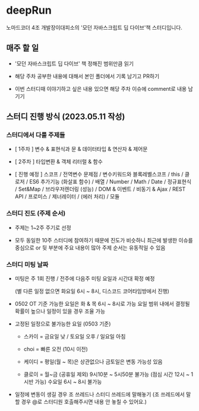 # deepRun

노마드코더 4조 개발장이대피소의 '모던 자바스크립트 딥 다이브'책 스터디입니다.

## 매주 할 일

* '모던 자바스크립트 딥 다이브' 책 정해진 범위만큼 읽기

* 해당 주차 공부한 내용에 대해서 본인 폴더에서 기록 남기고 PR하기

* 이번 스터디때 이야기하고 싶은 내용 있으면 해당 주차 이슈에 comment로 내용 남기기

## 스터디 진행 방식 (2023.05.11 작성)

### 스터디에서 다룰 주제들

* [ 1주차 ] 변수 & 표현식과 문 & 데이터타입 & 연산자 & 제어문

* [ 2주차 ] 타입변환 & 객체 리터럴 & 함수

* [ 진행 예정 ] 스코프 / 전역변수 문제점 / 변수키워드와 블록레벨스코프 / this / 클로저 / ES6 추가기능 (화살표 함수) / 배열 / Number / Math / Date / 정규표현식 / Set&Map / 브라우저렌더링 (성능) / DOM & 이벤트 / 비동기 & Ajax / REST API / 프로미스 / 제너레이터 / (에러 처리) / 모듈

### 스터디 진도 (주제 순서)

* 주제는 1~2주 주기로 선정

* 모두 동일한 10주 스터디에 참여하기 때문에 진도가 비슷하니 최근에 발생한 이슈를 중심으로 or 뒷 부분에 주요 내용이 많아 주제 순서는 유동적일 수 있음

### 스터디 미팅 날짜

* 미팅은 주 1회 진행 / 전주에 다음주 미팅 요일과 시간대 확정 예정

    (별 다른 일정 없으면 화요일 6시 ~ 8시, 디스코드 코어타임방에서 진행)

* 0502 OT 기준 가능한 요일은 화 & 목 6시 ~ 8시로 가능 요일 범위 내에서 결정될 확률이 높으나 일정이 있을 경우 조율 가능

* 고정된 일정으로 불가능한 요일 (0503 기준)

    * 스카이 = 금요일 낮 / 토요일 오후 / 일요일 아침
    
    * choi = 빠른 오전 (10시 이전)
    
    * 케이디 = 평일(월 ~ 목)은 상관없으나 금토일은 변동 가능성 있음
    
    * 클로이 = 월~금 (공휴일 제외) 9시10분 ~ 5시50분 불가능 (점심 시간 12시 ~ 1시반 가능) 수요일 6시 ~ 8시 불가능

* 일정에 변동이 생길 경우 조 쓰레드나 스터디 쓰레드에 말해놓기 (조 쓰레드에서 말할 경우 @로 스터디원 호출해주시면 내용 안 놓칠 수 있어요.)
